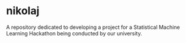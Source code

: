 # nikolaj
A repository dedicated to developing a project for a Statistical Machine Learning Hackathon being conducted by our university.
